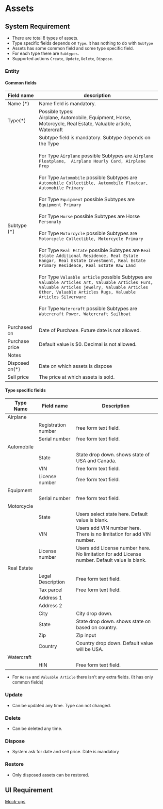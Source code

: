 # Assets

## System Requirement

- There are total 8 types of assets.
- Type specific fields depends on `Type`. it has nothing to do with `SubType`
- Assets has some common field and some type specific field.
- For each type there are `Subtypes`. 
- Supported actions `Create`, `Update`, `Delete`, `Dispose`.

### Entity

#### Common fields

| Field name     | description                                                  |
| -------------- | ------------------------------------------------------------ |
| Name (*)       | Name field is mandatory.                                     |
| Type(*)        | Possible types:<br />Airplane, Automobile, Equipment, Horse, Motorcycle, Real Estate, Valuable article, Watercraft |
| Subtype (*)    | Subtype field is mandatory. Subtype depends on the Type<br /><br />For Type `Airplane` possible Subtypes are `Airplane Floatplane,  Airplane Hourly Card, Airplane Prop`<br /><br />For Type `Automobile` possible Subtypes are `Automobile Collectible, Automobile Floatcar, Automobile Primary`<br /><br />For Type `Equipment` possible Subtypes are `Equipment Primary`<br /><br />For Type `Horse` possible Subtypes are Horse `Personaly`<br /><br />For Type `Motorcycle` possible Subtypes are `Motorcycle Collectible, Motorcycle Primary`<br /><br />For Type `Real Estate` possible Subtypes are `Real Estate Additional Residence, Real Estate Hangar, Real Estate Investment, Real Estate Primary Residence, Real Estate Raw Land`<br /><br />For Type `Valuable article` possible Subtypes are `Valuable Articles Art, Valuable Articles Furs, Valuable Articles jewelry, Valuable Articles Other, Valuable Articles Rugs, Valuable Articles Silverware`<br /><br />For Type `Watercraft` possible Subtypes are `Watercraft Power, Watercraft Sailboat`<br /><br /> |
| Purchased on   | Date of Purchase. Future date is not allowed.                |
| Purchase price | Default value is $0. Decimal is not allowed.                 |
| Notes          |                                                              |
| Disposed on(*) | Date on which assets is dispose                              |
| Sell price     | The price at which assets is sold.                           |

#### Type specific fields

| Type Name   | Field name          | Description                                                  |
| ----------- | ------------------- | ------------------------------------------------------------ |
| Airplane    |                     |                                                              |
|             | Registration number | free form text field.                                        |
|             | Serial number       | free form text field.                                        |
| Automobile  |                     |                                                              |
|             | State               | State drop down. shows state of USA and Canada.              |
|             | VIN                 | free form text field.                                        |
|             | License number      | free form text field.                                        |
| Equipment   |                     |                                                              |
|             | Serial number       | free form text field.                                        |
| Motorcycle  |                     |                                                              |
|             | State               | Users select state here. Default value is blank.             |
|             | VIN                 | Users add VIN number here. There is no limitation for add VIN number. |
|             | License number      | Users add License number here. No limitation for add License number. Default value is blank. |
| Real Estate |                     |                                                              |
|             | Legal Description   | Free form text field.                                        |
|             | Tax parcel          | Free form text field.                                        |
|             | Address 1           |                                                              |
|             | Address 2           |                                                              |
|             | City                | City drop down.                                              |
|             | State               | State drop down. shows state on based on country.            |
|             | Zip                 | Zip input                                                    |
|             | Country             | Country drop down. Default value will be USA.                |
| Watercraft  |                     |                                                              |
|             | HIN                 | Free form text field.                                        |

- For `Horse` and `Valuable Article` there isn't any extra fields. (It has only common fields)

### Update 

- Can be updated any time. Type can not changed.

### Delete

- Can be deleted any time.

### Dispose

- System ask for date and sell price. Date is mandatory

### Restore 

- Only disposed assets can be restored.

## UI Requirement

[Mock-ups](https://drive.google.com/open?id=17hgzYyR3NWIYaOFdAuQbItLxX79S4b2H) 

